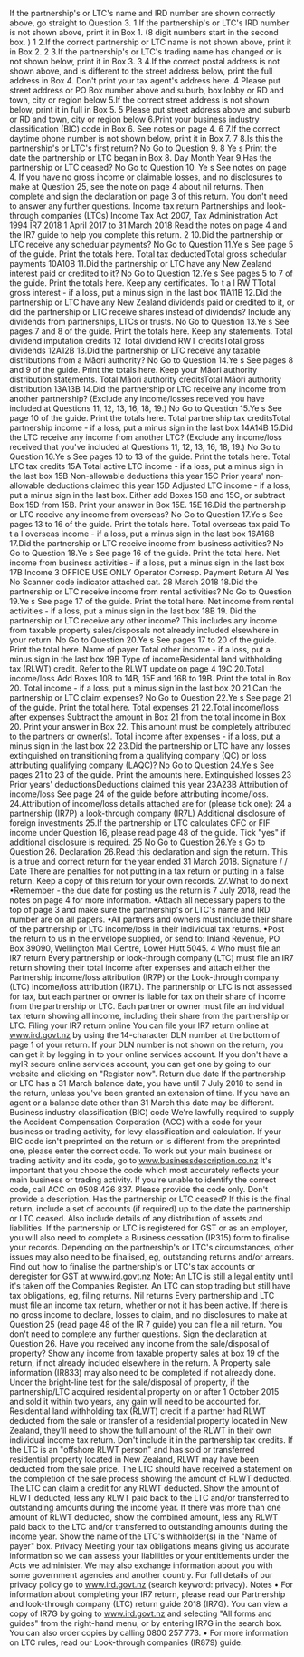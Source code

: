 If the partnership's or LTC's name and IRD number are shown correctly above, go straight to Question 3. 1.If the partnership's or LTC's IRD number is not shown above, print it in Box 1. (8 digit numbers start in the second box. ) 1 2.If the correct partnership or LTC name is not shown above, print it in Box 2. 2 3.If the partnership's or LTC's trading name has changed or is not shown below, print it in Box 3. 3 4.If the correct postal address is not shown above, and is different to the street address below, print the full address in Box 4. Don't print your tax agent's address here. 4 Please put street address or PO Box number above and suburb, box lobby or RD and town, city or region below 5.If the correct street address is not shown below, print it in full in Box 5. 5 Please put street address above and suburb or RD and town, city or region below 6.Print your business industry classification (BIC) code in Box 6. See notes on page 4. 6 7.If the correct daytime phone number is not shown below, print it in Box 7. 7 8.Is this the partnership's or LTC's first return? No Go to Question 9. 8 Ye s Print the date the partnership or LTC began in Box 8. Day Month Year 9.Has the partnership or LTC ceased? No Go to Question 10. Ye s See notes on page 4. If you have no gross income or claimable losses, and no disclosures to make at Question 25, see the note on page 4 about nil returns. Then complete and sign the declaration on page 3 of this return. You don't need to answer any further questions. Income tax return Partnerships and look-through companies (LTCs) Income Tax Act 2007, Tax Administration Act 1994 IR7 2018 1 April 2017 to 31 March 2018 Read the notes on page 4 and the IR7 guide to help you complete this return. 2 10.Did the partnership or LTC receive any schedular payments? No Go to Question 11.Ye s See page 5 of the guide. Print the totals here. Total tax deductedTotal gross schedular payments 10A10B 11.Did the partnership or LTC have any New Zealand interest paid or credited to it? No Go to Question 12.Ye s See pages 5 to 7 of the guide. Print the totals here. Keep any certificates. To t a l RW TTotal gross interest - if a loss, put a minus sign in the last box 11A11B 12.Did the partnership or LTC have any New Zealand dividends paid or credited to it, or did the partnership or LTC receive shares instead of dividends? Include any dividends from partnerships, LTCs or trusts. No Go to Question 13.Ye s See pages 7 and 8 of the guide. Print the totals here. Keep any statements. Total dividend imputation credits 12 Total dividend RWT creditsTotal gross dividends 12A12B 13.Did the partnership or LTC receive any taxable distributions from a Māori authority? No Go to Question 14.Ye s See pages 8 and 9 of the guide. Print the totals here. Keep your Māori authority distribution statements. Total Māori authority creditsTotal Māori authority distribution 13A13B 14.Did the partnership or LTC receive any income from another partnership? (Exclude any income/losses received you have included at Questions 11, 12, 13, 16, 18, 19.) No Go to Question 15.Ye s See page 10 of the guide. Print the totals here. Total partnership tax creditsTotal partnership income - if a loss, put a minus sign in the last box 14A14B 15.Did the LTC receive any income from another LTC? (Exclude any income/loss received that you've included at Questions 11, 12, 13, 16, 18, 19.) No Go to Question 16.Ye s See pages 10 to 13 of the guide. Print the totals here. Total LTC tax credits 15A Total active LTC income - if a loss, put a minus sign in the last box 15B Non-allowable deductions this year 15C Prior years' non-allowable deductions claimed this year 15D Adjusted LTC income - if a loss, put a minus sign in the last box. Either add Boxes 15B and 15C, or subtract Box 15D from 15B. Print your answer in Box 15E. 15E 16.Did the partnership or LTC receive any income from overseas? No Go to Question 17.Ye s See pages 13 to 16 of the guide. Print the totals here. Total overseas tax paid To t a l overseas income - if a loss, put a minus sign in the last box 16A16B 17.Did the partnership or LTC receive income from business activities? No Go to Question 18.Ye s See page 16 of the guide. Print the total here. Net income from business activities - if a loss, put a minus sign in the last box 17B Income 3 OFFICE USE ONLY Operator Corresp. Payment Return AI Yes No Scanner code indicator attached cat. 28 March 2018 18.Did the partnership or LTC receive income from rental activities? No Go to Question 19.Ye s See page 17 of the guide. Print the total here. Net income from rental activities - if a loss, put a minus sign in the last box 18B 19. Did the partnership or LTC receive any other income? This includes any income from taxable property sales/disposals not already included elsewhere in your return. No Go to Question 20.Ye s See pages 17 to 20 of the guide. Print the total here. Name of payer Total other income - if a loss, put a minus sign in the last box 19B Type of incomeResidental land withholding tax (RLWT) credit. Refer to the RLWT update on page 4 19C 20.Total income/loss Add Boxes 10B to 14B, 15E and 16B to 19B. Print the total in Box 20. Total income - if a loss, put a minus sign in the last box 20 21.Can the partnership or LTC claim expenses? No Go to Question 22.Ye s See page 21 of the guide. Print the total here. Total expenses 21 22.Total income/loss after expenses Subtract the amount in Box 21 from the total income in Box 20. Print your answer in Box 22. This amount must be completely attributed to the partners or owner(s). Total income after expenses - if a loss, put a minus sign in the last box 22 23.Did the partnership or LTC have any losses extinguished on transitioning from a qualifying company (QC) or loss attributing qualifying company (LAQC)? No Go to Question 24.Ye s See pages 21 to 23 of the guide. Print the amounts here. Extinguished losses 23 Prior years' deductionsDeductions claimed this year 23A23B Attribution of income/loss See page 24 of the guide before attributing income/loss. 24.Attribution of income/loss details attached are for (please tick one): 24 a partnership (IR7P) a look-through company (IR7L) Additional disclosure of foreign investments 25.If the partnership or LTC calculates CFC or FIF income under Question 16, please read page 48 of the guide. Tick "yes" if additional disclosure is required. 25 No Go to Question 26.Ye s Go to Question 26. Declaration 26.Read this declaration and sign the return. This is a true and correct return for the year ended 31 March 2018. Signature / / Date There are penalties for not putting in a tax return or putting in a false return. Keep a copy of this return for your own records. 27.What to do next •Remember - the due date for posting us the return is 7 July 2018, read the notes on page 4 for more information. •Attach all necessary papers to the top of page 3 and make sure the partnership's or LTC's name and IRD number are on all papers. •All partners and owners must include their share of the partnership or LTC income/loss in their individual tax returns. •Post the return to us in the envelope supplied, or send to: Inland Revenue, PO Box 39090, Wellington Mail Centre, Lower Hutt 5045. 4 Who must file an IR7 return Every partnership or look-through company (LTC) must file an IR7 return showing their total income after expenses and attach either the Partnership income/loss attribution (IR7P) or the Look-through company (LTC) income/loss attribution (IR7L). The partnership or LTC is not assessed for tax, but each partner or owner is liable for tax on their share of income from the partnership or LTC. Each partner or owner must file an individual tax return showing all income, including their share from the partnership or LTC. Filing your IR7 return online You can file your IR7 return online at www.ird.govt.nz by using the 14-character DLN number at the bottom of page 1 of your return. If your DLN number is not shown on the return, you can get it by logging in to your online services account. If you don't have a myIR secure online services account, you can get one by going to our website and clicking on "Register now". Return due date If the partnership or LTC has a 31 March balance date, you have until 7 July 2018 to send in the return, unless you've been granted an extension of time. If you have an agent or a balance date other than 31 March this date may be different. Business industry classification (BIC) code We're lawfully required to supply the Accident Compensation Corporation (ACC) with a code for your business or trading activity, for levy classification and calculation. If your BIC code isn't preprinted on the return or is different from the preprinted one, please enter the correct code. To work out your main business or trading activity and its code, go to www.businessdescription.co.nz It's important that you choose the code which most accurately reflects your main business or trading activity. If you're unable to identify the correct code, call ACC on 0508 426 837. Please provide the code only. Don't provide a description. Has the partnership or LTC ceased? If this is the final return, include a set of accounts (if required) up to the date the partnership or LTC ceased. Also include details of any distribution of assets and liabilities. If the partnership or LTC is registered for GST or as an employer, you will also need to complete a Business cessation (IR315) form to finalise your records. Depending on the partnership's or LTC's circumstances, other issues may also need to be finalised, eg, outstanding returns and/or arrears. Find out how to finalise the partnership's or LTC's tax accounts or deregister for GST at www.ird.govt.nz Note: An LTC is still a legal entity until it's taken off the Companies Register. An LTC can stop trading but still have tax obligations, eg, filing returns. Nil returns Every partnership and LTC must file an income tax return, whether or not it has been active. If there is no gross income to declare, losses to claim, and no disclosures to make at Question 25 (read page 48 of the IR 7 guide) you can file a nil return. You don't need to complete any further questions. Sign the declaration at Question 26. Have you received any income from the sale/disposal of property? Show any income from taxable property sales at box 19 of the return, if not already included elsewhere in the return. A Property sale information (IR833) may also need to be completed if not already done. Under the bright-line test for the sale/disposal of property, if the partnership/LTC acquired residential property on or after 1 October 2015 and sold it within two years, any gain will need to be accounted for. Residential land withholding tax (RLWT) credit If a partner had RLWT deducted from the sale or transfer of a residential property located in New Zealand, they'll need to show the full amount of the RLWT in their own individual income tax return. Don't include it in the partnership tax credits. If the LTC is an "offshore RLWT person" and has sold or transferred residential property located in New Zealand, RLWT may have been deducted from the sale price. The LTC should have received a statement on the completion of the sale process showing the amount of RLWT deducted. The LTC can claim a credit for any RLWT deducted. Show the amount of RLWT deducted, less any RLWT paid back to the LTC and/or transferred to outstanding amounts during the income year. If there was more than one amount of RLWT deducted, show the combined amount, less any RLWT paid back to the LTC and/or transferred to outstanding amounts during the income year. Show the name of the LTC's withholder(s) in the "Name of payer" box. Privacy Meeting your tax obligations means giving us accurate information so we can assess your liabilities or your entitlements under the Acts we administer. We may also exchange information about you with some government agencies and another country. For full details of our privacy policy go to www.ird.govt.nz (search keyword: privacy). Notes • For information about completing your IR7 return, please read our Partnership and look-through company (LTC) return guide 2018 (IR7G). You can view a copy of IR7G by going to www.ird.govt.nz and selecting "All forms and guides" from the right-hand menu, or by entering IR7G in the search box. You can also order copies by calling 0800 257 773. • For more information on LTC rules, read our Look-through companies (IR879) guide.